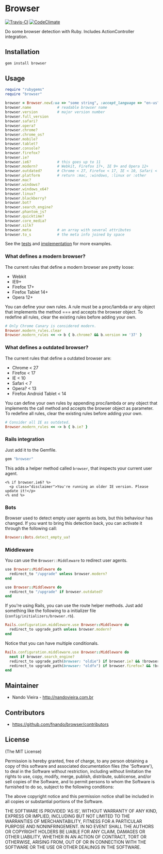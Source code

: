 # Browser

[![Travis-CI](https://travis-ci.org/fnando/browser.png)](https://travis-ci.org/fnando/browser)
[![CodeClimate](https://codeclimate.com/github/fnando/browser.png)](https://codeclimate.com/github/fnando/browser)

Do some browser detection with Ruby. Includes ActionController integration.

## Installation

```bash
gem install browser
```

## Usage

```ruby
require "rubygems"
require "browser"

browser = Browser.new(:ua => "some string", :accept_language => "en-us")
browser.name            # readable browser name
browser.version         # major version number
browser.full_version
browser.safari?
browser.opera?
browser.chrome?
browser.chrome_os?
browser.mobile?
browser.tablet?
browser.console?
browser.firefox?
browser.ie?
browser.ie6?            # this goes up to 11
browser.modern?         # Webkit, Firefox 17+, IE 9+ and Opera 12+
browser.outdated?       # Chrome < 27, Firefox < 17, IE < 10, Safari < 7, Opera < 13
browser.platform        # return :mac, :windows, :linux or :other
browser.mac?
browser.windows?
browser.windows_x64?
browser.linux?
browser.blackberry?
browser.bot?
browser.search_engine?
browser.phantom_js?
browser.quicktime?
browser.core_media?
browser.silk?
browser.meta            # an array with several attributes
browser.to_s            # the meta info joined by space
```

See the [tests](https://github.com/fnando/browser/blob/master/test/browser_spec.rb) and [implementation](https://github.com/fnando/browser/blob/master/lib/browser.rb) for more examples.

### What defines a modern browser?

The current rules that define a modern browser are pretty loose:

* Webkit
* IE9+
* Firefox 17+
* Firefox Tablet 14+
* Opera 12+

You can define your own rules. A rule must be a proc/lambda or any object that implements the method === and accepts the browser object. To redefine all rules, clear the existing rules before adding your own.

```ruby
# Only Chrome Canary is considered modern.
Browser.modern_rules.clear
Browser.modern_rules << -> b { b.chrome? && b.version >= '37' }
```

### What defines a outdated browser?

The current rules that define a outdated browser are:

* Chrome < 27
* Firefox < 17
* IE < 10
* Safari < 7
* Opera? < 13
* Firefox Android Tablet < 14

You can define your own rules by appending proc/lambda or any object that implements the call method and accepts the browser object as parameter. To redefine all rules, clear the existing rules before adding your own.

```ruby
# Consider all IE as outdated.
Browser.modern_rules << -> b { b.ie? }
```


### Rails integration

Just add it to the Gemfile.

```ruby
gem "browser"
```

This adds a helper method called `browser`, that inspects your current user agent.

```erb
<% if browser.ie6? %>
  <p class="disclaimer">You're running an older IE version. Please update it!</p>
<% end %>
```

### Bots

Browser used to detect empty user agents as bots, but this behaviour has changed. If you want to bring this detection back, you can activate it through the following call:

```ruby
Browser::Bots.detect_empty_ua!
```

### Middleware

You can use the `Browser::Middleware` to redirect user agents.

```ruby
use Browser::Middleware do
  redirect_to "/upgrade" unless browser.modern?
end
```

```ruby
use Browser::Middleware do
  redirect_to "/upgrade" if browser.outdated?
end
```

If you're using Rails, you can use the route helper methods. Just add something like the following to a initializer file (`config/initializers/browser.rb`).

```ruby
Rails.configuration.middleware.use Browser::Middleware do
  redirect_to upgrade_path unless browser.modern?
end
```

Notice that you can have multiple conditionals.

```ruby
Rails.configuration.middleware.use Browser::Middleware do
  next if browser.search_engine?
  redirect_to upgrade_path(browser: "oldie") if browser.ie? && !browser.modern?
  redirect_to upgrade_path(browser: "oldfx") if browser.firefox? && !browser.modern?
end
```

## Maintainer

* Nando Vieira - http://nandovieira.com.br

## Contributors

* https://github.com/fnando/browser/contributors

## License

(The MIT License)

Permission is hereby granted, free of charge, to any person obtaining
a copy of this software and associated documentation files (the
'Software'), to deal in the Software without restriction, including
without limitation the rights to use, copy, modify, merge, publish,
distribute, sublicense, and/or sell copies of the Software, and to
permit persons to whom the Software is furnished to do so, subject to
the following conditions:

The above copyright notice and this permission notice shall be
included in all copies or substantial portions of the Software.

THE SOFTWARE IS PROVIDED 'AS IS', WITHOUT WARRANTY OF ANY KIND,
EXPRESS OR IMPLIED, INCLUDING BUT NOT LIMITED TO THE WARRANTIES OF
MERCHANTABILITY, FITNESS FOR A PARTICULAR PURPOSE AND NONINFRINGEMENT.
IN NO EVENT SHALL THE AUTHORS OR COPYRIGHT HOLDERS BE LIABLE FOR ANY
CLAIM, DAMAGES OR OTHER LIABILITY, WHETHER IN AN ACTION OF CONTRACT,
TORT OR OTHERWISE, ARISING FROM, OUT OF OR IN CONNECTION WITH THE
SOFTWARE OR THE USE OR OTHER DEALINGS IN THE SOFTWARE.
